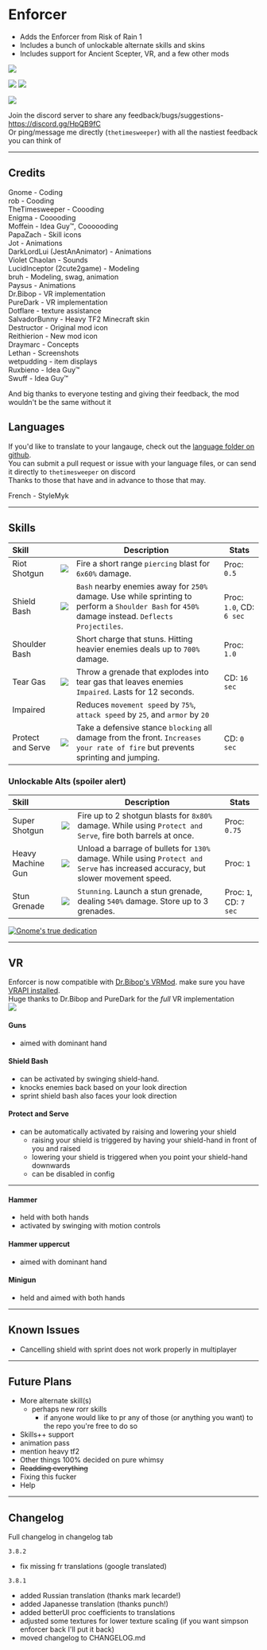 # Enforcer
- Adds the Enforcer from Risk of Rain 1
- Includes a bunch of unlockable alternate skills and skins
- Includes support for Ancient Scepter, VR, and a few other mods

[![](https://raw.githubusercontent.com/TheTimeSweeper/EnforcerMod/master/Release/readme/screen0.png)]()

[![](https://raw.githubusercontent.com/TheTimeSweeper/EnforcerMod/master/Release/readme/screen1.png)]()
[![](https://raw.githubusercontent.com/TheTimeSweeper/EnforcerMod/master/Release/readme/screen2.png)]()

[![](https://raw.githubusercontent.com/TheTimeSweeper/EnforcerMod/8817c519fd461e0afbb8920bc6a5d6c40a0dbc40/EnforcerMod_Unity/Enforcer/Assets/Enforcer/Enforcer/Icons/texEnforcerIcon.png)]()

Join the discord server to share any feedback/bugs/suggestions- https://discord.gg/HpQB9fC  
Or ping/message me directly (`thetimesweeper`) with all the nastiest feedback you can think of

___

## Credits
Gnome - Coding  
rob - Cooding  
TheTimesweeper - Coooding  
Enigma - Cooooding  
Moffein - Idea Guy™, Coooooding  
PapaZach - Skill icons  
Jot - Animations  
DarkLordLui (JestAnAnimator) - Animations  
Violet Chaolan - Sounds  
LucidInceptor (2cute2game) - Modeling  
bruh - Modeling, swag, animation  
Paysus - Animations  
Dr.Bibop - VR implementation  
PureDark - VR implementation  
Dotflare - texture assistance  
SalvadorBunny - Heavy TF2 Minecraft skin  
Destructor - Original mod icon  
Reithierion - New mod icon  
Draymarc - Concepts  
Lethan - Screenshots  
wetpudding - item displays  
Ruxbieno - Idea Guy™  
Swuff - Idea Guy™  

And big thanks to everyone testing and giving their feedback, the mod wouldn't be the same without it

## Languages
If you'd like to translate to your langauge, check out the [language folder on github](https://github.com/TheTimeSweeper/EnforcerMod/tree/master/Release/plugins/Language).  
You can submit a pull request or issue with your language files, or can send it directly to `thetimesweeper` on discord  
Thanks to those that have and in advance to those that may.

French - StyleMyk
___

## Skills

| Skill | | Description | Stats |
|:-|-|-------|-|
| Riot Shotgun | ![](https://raw.githubusercontent.com/TheTimeSweeper/EnforcerMod/master/EnforcerMod_Unity/Enforcer/Assets/Enforcer/Enforcer/Icons/Skills/RiotShotgunIcon.png) | Fire a short range `piercing` blast for `6x60%` damage. | Proc: `0.5` |
| Shield Bash | ![](https://raw.githubusercontent.com/TheTimeSweeper/EnforcerMod/master/EnforcerMod_Unity/Enforcer/Assets/Enforcer/Enforcer/Icons/Skills/ShieldBashIcon.png) | `Bash` nearby enemies away for `250%` damage. Use while sprinting to perform a `Shoulder Bash` for `450%` damage instead. `Deflects Projectiles`. | Proc: `1.0`, CD: `6 sec` |
| Shoulder Bash |  | Short charge that stuns. Hitting heavier enemies deals up to `700%` damage. | Proc: `1.0` |
| Tear Gas | ![](https://raw.githubusercontent.com/TheTimeSweeper/EnforcerMod/master/EnforcerMod_Unity/Enforcer/Assets/Enforcer/Enforcer/Icons/Skills/TearGasIcon.png) | Throw a grenade that explodes into tear gas that leaves enemies `Impaired`. Lasts for 12 seconds. | CD: `16 sec` |
| Impaired |  | Reduces `movement speed` by `75%`, `attack speed` by `25`, and `armor` by `20`|
| Protect and Serve | ![](https://raw.githubusercontent.com/TheTimeSweeper/EnforcerMod/master/EnforcerMod_Unity/Enforcer/Assets/Enforcer/Enforcer/Icons/Skills/ShieldUpIcon.png) | Take a defensive stance `blocking` all damage from the front. `Increases your rate of fire` but prevents sprinting and jumping. | CD: `0 sec` |

### Unlockable Alts (spoiler alert)

| Skill | | Description | Stats |
|:-|-|-------|-|
| Super Shotgun | ![](https://raw.githubusercontent.com/TheTimeSweeper/EnforcerMod/master/EnforcerMod_Unity/Enforcer/Assets/Enforcer/Enforcer/Icons/Skills/SuperShotgunIcon.png) | Fire up to 2 shotgun blasts for `8x80%` damage. While using `Protect and Serve`, fire both barrels at once. | Proc: `0.75` |
| Heavy Machine Gun | ![](https://raw.githubusercontent.com/TheTimeSweeper/EnforcerMod/master/EnforcerMod_Unity/Enforcer/Assets/Enforcer/Enforcer/Icons/Skills/AssaultRifleIcon.png) | Unload a barrage of bullets for `130%` damage. While using `Protect and Serve` has increased accuracy, but slower movement speed. | Proc: `1` |
| Stun Grenade | ![](https://raw.githubusercontent.com/TheTimeSweeper/EnforcerMod/master/EnforcerMod_Unity/Enforcer/Assets/Enforcer/Enforcer/Icons/Skills/StunGrenadeIcon.png) | `Stunning`. Launch a stun grenade, dealing `540%` damage. Store up to 3 grenades. | Proc: `1`, CD: `7 sec` |

[![Gnome's true dedication](https://i.imgur.com/txUzvAY.png)]()

___

## VR 
Enforcer is now compatible with [Dr.Bibop's VRMod](https://thunderstore.io/package/DrBibop/VRMod/). make sure you have [VRAPI installed](https://thunderstore.io/package/DrBibop/VRAPI/).  
Huge thanks to Dr.Bibop and PureDark for the *full* VR implementation  
[![](https://raw.githubusercontent.com/TheTimeSweeper/EnforcerMod/master/Release/readme/enforvr.png)]()

#### Guns
 - aimed with dominant hand
#### Shield Bash
 - can be activated by swinging shield-hand. 
 - knocks enemies back based on your look direction
 - sprint shield bash also faces your look direction
#### Protect and Serve
 - can be automatically activated by raising and lowering your shield
   - raising your shield is triggered by having your shield-hand in front of you and raised
   - lowering your shield is triggered when you point your shield-hand downwards
   - can be disabled in config

___

#### Hammer
 - held with both hands
 - activated by swinging with motion controls
#### Hammer uppercut
 - aimed with dominant hand
#### Minigun
 - held and aimed with both hands

___

## Known Issues 
- Cancelling shield with sprint does not work properly in multiplayer

___

## Future Plans
- More alternate skill(s)
  - perhaps new rorr skills
    - if anyone would like to pr any of those (or anything you want) to the repo you're free to do so
- Skills++ support
- animation pass
- mention heavy tf2
- Other things 100% decided on pure whimsy
- ~~Readding everything~~
- Fixing this fucker
- Help

___

## Changelog
Full changelog in changelog tab

`3.8.2` 
- fix missing fr translations (google translated)
 
`3.8.1`  
- added Russian translation (thanks mark lecarde!)
- added Japanesse translation (thanks punch!)
- added betterUI proc coefficients to translations
- adjusted some textures for lower texture scaling (if you want simpson enforcer back I'll put it back)
- moved changelog to CHANGELOG.md